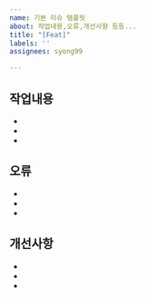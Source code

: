 ```yaml
---
name: 기본 이슈 템플릿
about: 작업내용,오류,개선사항 등등...
title: "[Feat]"
labels: ''
assignees: syong99

---
```


## 작업내용
- 
- 
- 
## 오류
- 
- 
- 
## 개선사항
- 
- 
-
